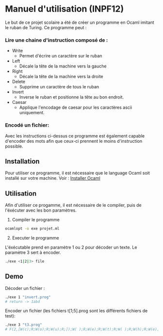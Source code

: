 # Manuel d'utilisation (INPF12)

Le but de ce projet scolaire a été de créer un programme en Ocaml imitant le ruban de Turing. Ce programme peut : 

### Lire une chaine d'instruction composé de : 
- Write 
  - Permet d'écrire un caractère sur le ruban
- Left 
  - Décale la tête de la machine vers la gauche
- Right
  - Décale la tête de la machine vers la droite
- Delete
  - Supprime un caractère de tous le ruban
- Invert
  - Inverse le ruban et positionne la tête au bon endroit.
- Caesar
  - Applique l'encodage de caesar pour les caractères ascii uniquement.


### Encodé un fichier: 
Avec les instructions ci-dessus ce programme est également capable d'encoder des mots afin que ceux-ci prennent le moins d'instruction possible.

## Installation 

Pour utiliser ce programme, il est nécessaire que le language Ocaml soit installé sur votre machine. Voir : 
[Installer Ocaml](https://v2.ocaml.org/docs/install.fr.html)

## Utilisation
Afin d'utiliser ce progamme, il est nécessaire de le compiler, puis de l'éxécuter avec les bon paramètres. 

1. Compiler le programme

```bash
ocamlopt -o exe projet.ml
```
2. Executer le programme

L'éxécutable prend en paramètre 1 ou 2 pour décoder un texte. 
Le paramètre 3 sert à encoder.

```bash
./exe <1|2|3> file
```
## Demo

Décoder un fichier :

```bash
./exe 1 "invert.prog"
# return -> 1abd
```

Encoder un fichier (les fichiers t[1;5].prog sont les différents fichiers de test): 

```bash
./exe 3 "t3.prog"
# F(2,[W(c);R;W(o);R;W(u);R;]);W( );R;W(e);R;W(t);R;W( );R;W(h);R;W(e);R;F(21,[W(l);R;]);W(o);R                                          
```

